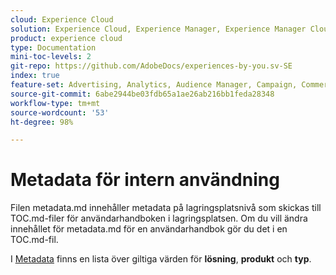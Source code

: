 ```yaml
---
cloud: Experience Cloud
solution: Experience Cloud, Experience Manager, Experience Manager Cloud Manager, Marketo Engage, Campaign
product: experience cloud
type: Documentation
mini-toc-levels: 2
git-repo: https://github.com/AdobeDocs/experiences-by-you.sv-SE
index: true
feature-set: Advertising, Analytics, Audience Manager, Campaign, Commerce, Customer Journey Analytics, Experience Cloud Services, Experience Manager, Experience Manager Assets, Experience Manager Cloud Manager, Experience Manager Forms, Experience Manager Guides, Experience Manager Screens, Experience Manager Sites, Experience Platform, Journey Optimizer, Journey Orchestration, Marketo Engage, Workfront
source-git-commit: 6abe2944be03fdb65a1ae26ab216bb1feda28348
workflow-type: tm+mt
source-wordcount: '53'
ht-degree: 98%

---
```



# Metadata för intern användning

Filen metadata.md innehåller metadata på lagringsplatsnivå som skickas till TOC.md-filer för användarhandboken i lagringsplatsen. Om du vill ändra innehållet för metadata.md för en användarhandbok gör du det i en TOC.md-fil.

I [Metadata](https://experienceleague.adobe.com/docs/authoring-guide-exl/using/editing/user-guide-setup/metadata.html?lang=sv) finns en lista över giltiga värden för **lösning**, **produkt** och **typ**.
